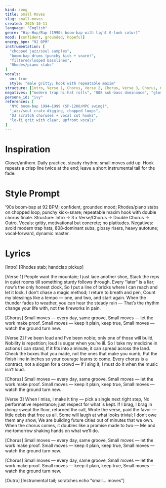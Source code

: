 ```yaml
---
kind: song
title: Small Moves
slug: small-moves
created: 2025-10-11
language: "English"
genre: "Hip‑Hop/Rap (1990s boom‑bap with light G‑funk color)"
mood: [confident, grounded, hopeful]
energy_bpm: "92 BPM"
instrumentation: [
  "chopped jazz/soul samples",
  "boom‑bap drums (punchy kick + snare)",
  "filtered/looped basslines",
  "Rhodes/piano stabs"
]
vocals:
  on: true
  style: "male gritty; hook with repeatable maxim"
structure: [Intro, Verse 1, Chorus, Verse 2, Chorus, Verse 3, Chorus, Chorus, Outro]
negatives: ["modern trap hi‑hat rolls", "808 sub‑bass dominance", "glossy EDM risers/supersaws", "heavy Autotune", "brickwall mastering"]
persona_id: "ivy"
references: [
  "NYC boom‑bap 1994–1999 (SP‑1200/MPC swing)",
  "jazz/soul crate‑digging, chopped loops",
  "DJ scratch choruses + vocal cut hooks",
  "lo‑fi grit with clear, upfront vocals"
]
---
```


# Inspiration

Closer/anthem. Daily practice, steady rhythm; small moves add up. Hook repeats a crisp line twice at the end; leave a short instrumental tail for the fade.

# Style Prompt

’90s boom‑bap at 92 BPM; confident, grounded mood; Rhodes/piano stabs on chopped loop; punchy kick+snare; repeatable maxim hook with double chorus finale. Structure: Intro → 3 x Verse/Chorus → Double Chorus → Outro. Vocals: gritty, motivational but concrete; no platitudes. Negatives: avoid modern trap hats, 808‑dominant subs, glossy risers, heavy autotune; vocal‑forward, dynamic master.

# Lyrics

[Intro]
[Rhodes stab; handclap pickup]

[Verse 1]
People want the mountain; I just lace another shoe,
Stack the reps in quiet rooms till something sturdy follows through.
Every “later” is a liar; now’s the only honest clock,
So I put a line of bricks where I can reach and let it lock.
I don’t chase a magic method; I return to breath and pen,
Count my blessings like a tempo — one, and two, and start again.
When the thunder fades to weather, you can hear the steady rain —
That’s the rhythm change your life with, not the fireworks in pain.

[Chorus]
Small moves — every day, same groove,
Small moves — let the work make proof.
Small moves — keep it plain, keep true,
Small moves — watch the ground turn new.

[Verse 2]
I’ve been loud and I’ve been noble; only one of those will build,
Nobility is repetition; loud is sugar when you’re ill.
So I take my medicine in actions I can stand,
If it fits into a minute, it can spread across the land.
Check the boxes that you made, not the ones that make you numb,
Put the finish line in inches so your courage learns to come.
Every chorus is a contract, not a slogan for a crowd —
If I sing it, I must do it when the music isn’t loud.

[Chorus]
Small moves — every day, same groove,
Small moves — let the work make proof.
Small moves — keep it plain, keep true,
Small moves — watch the ground turn new.

[Verse 3]
When I miss, I make it tiny — pick a single next right step,
No performative repentance; just respect for what is kept.
If I brag, I brag in doing: swept the floor, returned the call,
Wrote the verse, paid the favor — little debts that free us all.
Some will laugh at what looks trivial; I don’t owe them any show,
We are building future cities out of minutes that we own.
When the chorus comes, it doubles like a promise made to two —
Me and me‑tomorrow shaking hands on what we’ll do.

[Chorus]
Small moves — every day, same groove,
Small moves — let the work make proof.
Small moves — keep it plain, keep true,
Small moves — watch the ground turn new.

[Chorus]
Small moves — every day, same groove,
Small moves — let the work make proof.
Small moves — keep it plain, keep true,
Small moves — watch the ground turn new.

[Outro]
[Instrumental tail; scratches echo “small… moves”]
